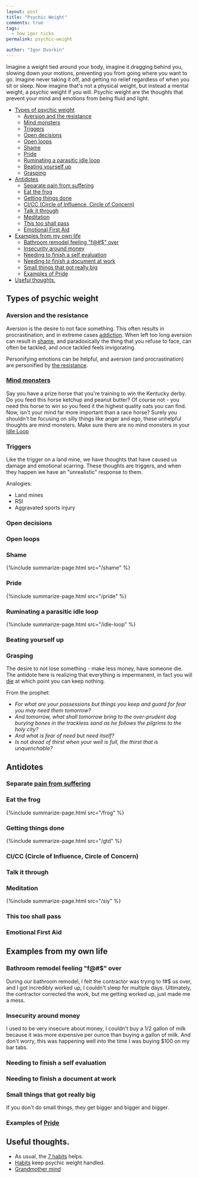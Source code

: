```yaml
---
layout: post
title: "Psychic Weight"
comments: true
tags:
  - how igor ticks
permalink: psychic-weight

author: "Igor Dvorkin"
---
```


Imagine a weight tied around your body, imagine it dragging behind you, slowing down your motions, preventing you from going where you want to go. Imagine never taking it off, and getting no relief regardless of when you sit or sleep. Now imagine that's not a physical weight, but instead a mental weight, a psychic weight if you will. Psychic weight are the thoughts that prevent your mind and emotions from being fluid and light.

<!-- prettier-ignore-start -->

<!-- vim-markdown-toc-start -->

- [Types of psychic weight](#types-of-psychic-weight)
    - [Aversion and the resistance](#aversion-and-the-resistance)
    - [Mind monsters](#mind-monsters)
    - [Triggers](#triggers)
    - [Open decisions](#open-decisions)
    - [Open loops](#open-loops)
    - [Shame](#shame)
    - [Pride](#pride)
    - [Ruminating a parasitic idle loop](#ruminating-a-parasitic-idle-loop)
    - [Beating yourself up](#beating-yourself-up)
    - [Grasping](#grasping)
- [Antidotes](#antidotes)
    - [Separate pain from suffering](#separate-pain-from-suffering)
    - [Eat the frog](#eat-the-frog)
    - [Getting things done](#getting-things-done)
    - [CI/CC (Circle of Influence, Circle of Concern)](#cicc-circle-of-influence-circle-of-concern)
    - [Talk it through](#talk-it-through)
    - [Meditation](#meditation)
    - [This too shall pass](#this-too-shall-pass)
    - [Emotional First Aid](#emotional-first-aid)
- [Examples from my own life](#examples-from-my-own-life)
    - [Bathroom remodel feeling "f@#\$" over](#bathroom-remodel-feeling-f-over)
    - [Insecurity around money](#insecurity-around-money)
    - [Needing to finish a self evaluation](#needing-to-finish-a-self-evaluation)
    - [Needing to finish a document at work](#needing-to-finish-a-document-at-work)
    - [Small things that got really big](#small-things-that-got-really-big)
    - [Examples of Pride](#examples-of-pride)
- [Useful thoughts.](#useful-thoughts)

<!-- vim-markdown-toc-end -->
<!-- prettier-ignore-end -->

## Types of psychic weight

### Aversion and the resistance

Aversion is the desire to not face something. This often results in procrastination, and in extreme cases [addiction](/addiction). When left too long aversion can result in [shame](/shame), and paradoxically the thing that you refuse to face, can often be tackled, and once tackled feels invigorating.

Personifying emotions can be helpful, and aversion (and procrastination) are personified by [the resistance](/resistance).

### [Mind monsters](/mind-monsters)

Say you have a prize horse that you're training to win the Kentucky derby. Do you feed this horse ketchup and peanut butter? Of course not - you need this horse to win so you feed it the highest quality oats you can find. Now, isn't your mind far more important than a race horse? Surely you shouldn't be focusing on silly things like anger and ego, these unhelpful thoughts are mind monsters. Make sure there are no mind monsters in your [Idle Loop](/idle-loop)

### Triggers

Like the trigger on a land mine, we have thoughts that have caused us damage and emotional scarring. These thoughts are triggers, and when they happen we have an "unrealistic" response to them.

Analogies:

- Land mines
- RSI
- Aggravated sports injury

### Open decisions

### Open loops

### Shame

{%include summarize-page.html src="/shame" %}

### Pride

{%include summarize-page.html src="/pride" %}

### Ruminating a parasitic idle loop

{%include summarize-page.html src="/idle-loop" %}

### Beating yourself up

### Grasping

The desire to not lose something - make less money, have someone die. The antidote here is realizing that everything is impermanent, in fact you will [die](/death) at which point you can keep nothing.

From the prophet:

- _For what are your possessions but things you keep and guard for fear you may need them tomorrow?_
- _And tomorrow, what shall tomorrow bring to the over-prudent dog burying bones in the trackless sand as he follows the pilgrims to the holy city?_
- _And what is fear of need but need itself?_
- _Is not dread of thirst when your well is full, the thirst that is unquenchable?_

## Antidotes

### Separate [pain from suffering](/mental-pain)

### Eat the frog

{%include summarize-page.html src="/frog" %}

### Getting things done

{%include summarize-page.html src="/gtd" %}

### CI/CC (Circle of Influence, Circle of Concern)

### Talk it through

### Meditation

{%include summarize-page.html src="/siy" %}

### This too shall pass

### Emotional First Aid

## Examples from my own life

### Bathroom remodel feeling "f@#\$" over

During our bathroom remodel, I felt the contractor was trying to f#\$ us over, and I got incredibly worked up, I couldn't sleep for multiple days. Ultimately, the contractor corrected the work, but me getting worked up, just made me a mess.

### Insecurity around money

I used to be very insecure about money, I couldn't buy a 1/2 gallon of milk because it was more expensive per ounce than buying a gallon of milk. And don't worry, this was happening well into the time I was buying $100 on my bar tabs.

### Needing to finish a self evaluation

### Needing to finish a document at work

### Small things that got really big

If you don't do small things, they get bigger and bigger and bigger.

### Examples of [Pride](/pride)

## Useful thoughts.

- As usual, the [7 habits](/7-habits) helps.
- [Habits](/habits) keep psychic weight handled.
- [Grandmother mind](/grandmother)
